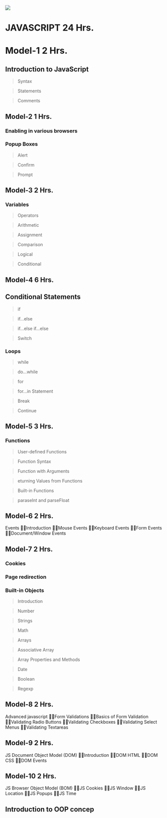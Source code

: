 <img src="https://www.ducatindia.com/images/logo.png">

# JAVASCRIPT 24 Hrs.
# Model-1 2 Hrs.
## Introduction to JavaScript
> Syntax 

> Statements 
 
> Comments

## Model-2 1 Hrs.

### Enabling in various browsers 
### Popup Boxes
>Alert 

>Confirm 

>Prompt

## Model-3 2 Hrs.
### Variables 
>Operators

>Arithmetic 

>Assignment 

>Comparison 

>Logical 

>Conditional
>
## Model-4 6 Hrs.
## Conditional Statements
>if
 
>if...else 

>if...else if...else 

> Switch
### Loops
> while 

>do...while 

>for 

>for...in Statement 

>Break 

>Continue

## Model-5 3 Hrs.
### Functions
> User-defined Functions 

> Function Syntax 

> Function with Arguments 

> eturning Values from Functions 

> Built-in Functions 

> paraseInt and parseFloat
## Model-6 2 Hrs.
Events
 Introduction 
 Mouse Events 
 Keyboard Events 
 Form Events 
 Document/Window Events
## Model-7 2 Hrs.
### Cookies 
### Page redirection 
### Built-in Objects

>Introduction 

>Number 
 
>Strings 

>Math 

>Arrays 

>Associative Array 

>Array Properties and Methods 

>Date 

>Boolean 

>Regexp

## Model-8 2 Hrs.
Advanced javascript
 Form Validations 
 Basics of Form Validation 
 Validating Radio Buttons 
 Validating Checkboxes 
 Validating Select Menus 
 Validating Textareas
## Model-9 2 Hrs.
JS Document Object Model (DOM)
 Introduction
 DOM HTML
 DOM CSS
 DOM Events
## Model-10 2 Hrs.
JS Browser Object Model (BOM)
 JS Cookies
 JS Window
 JS Location
 JS Popups
 JS Time
## Introduction to OOP concep
